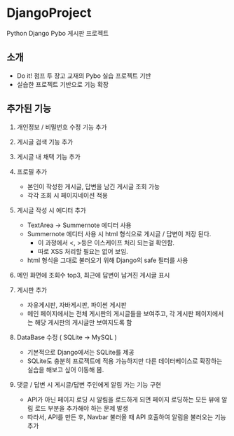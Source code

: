 # DjangoProject

Python Django Pybo 게시판 프로젝트

## 소개

- Do it! 점프 투 장고 교재의 Pybo 실습 프로젝트 기반
- 실습한 프로젝트 기반으로 기능 확장

## 추가된 기능

1. 개인정보 / 비밀번호 수정 기능 추가

2. 게시글 검색 기능 추가

3. 게시글 내 채택 기능 추가

4. 프로필 추가
    - 본인이 작성한 게시글, 답변을 남긴 게시글 조회 가능
    - 각각 조회 시 페이지네이션 적용

5. 게시글 작성 시 에디터 추가
    - TextArea -> Summernote 에디터 사용
    - Summernote 에디터 사용 시 html 형식으로 게시글 / 답변이 저장 된다. 
        - 이 과정에서 <, >등은 이스케이프 처리 되는걸 확인함. 
        - 따로 XSS 처리할 필요는 없어 보임.
    - html 형식을 그대로 불러오기 위해 Django의 safe 필터를 사용

6. 메인 화면에 조회수 top3, 최근에 답변이 남겨진 게시글 표시 

7. 게시판 추가 
    - 자유게시판, 자바게시판, 파이썬 게시판
    - 메인 페이지에서는 전체 게시판의 게시글들을 보여주고, 각 게시판 페이지에서는 해당 게시판의 게시글만 보여지도록 함

8. DataBase 수정 ( SQLite -> MySQL )
    - 기본적으로 Django에서는 SQLite를 제공 
    - SQLite도 충분히 프로젝트에 적용 가능하지만 다른 데이터베이스로 확장하는 실습을 해보고 싶어 이동해 봄.

9. 댓글 / 답변 시 게시글/답변 주인에게 알림 가는 기능 구현
    - API가 아닌 페이지 로딩 시 알림을 로드하게 되면 페이지 로딩하는 모든 뷰에 알림 로드 부분을 추가해야 하는 문제 발생
    - 따라서, API를 만든 후, Navbar 불러올 때 API 호출하여 알림을 불러오는 기능 추가
